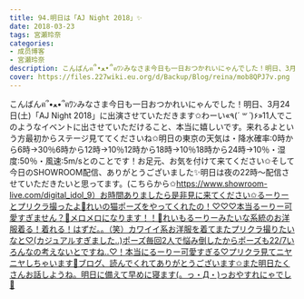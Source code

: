 ```yaml
---
title: 94.明日は「AJ Night 2018」✨
date: 2018-03-23
tags: 宮瀬玲奈
categories: 
- 成员博客
- 宮瀬玲奈
description: こんばんฅ՞•ﻌ•՞ฅﾜﾝみなさま今日も一日おつかれいにゃんでした！明日、3月24日(土)「AJ Night 2018」に出演させていただきます✩わーい«٩(*´ ꒳ `*)۶»11人でこのようなイベントに出させていただけること、本当に嬉...
cover: https://files.227wiki.eu.org/d/Backup/Blog/reina/mob8QPJ7v.png 
---
```


こんばんฅ՞•ﻌ•՞ฅﾜﾝみなさま今日も一日おつかれいにゃんでした！明日、3月24日(土)「AJ Night 2018」に出演させていただきます✩わーい«٩(*´ ꒳ `*)۶»11人でこのようなイベントに出させていただけること、本当に嬉しいです。来れるよという方最初からステージ見ててくださいね✩明日の東京の天気は・降水確率:0時から6時→30％6時から12時→10％12時から18時→10％18時から24時→10％・湿度:50％・風速:5m/sとのことです！お足元、お気を付けて来てください✩そして今日のSHOWROOM配信、ありがとうございました✨明日は夜の22時～配信させていただきたいと思ってます。(こちらから✩https://www.showroom-live.com/digital_idol_9）お時間ありましたら是非見に来てください✩るーりーとプリクラ撮ったよ💓れいの猫ポーズをやってくれたの！♡♡♡本当るーりー可愛すぎません？💓メロメロになります！！💓れいもるーりーみたいな系統のお洋服着る！着れる！はずだ。。（笑）カワイイ系お洋服を着てまたプリクラ撮りたいなと♡(カジュアルすぎました..)ポーズ毎回2人で悩み倒したからポーズも22/7いろんなの考えないとですね..♡！本当にるーりー可愛すぎる♡プリクラ見てニヤニヤしちゃいます💓ブログ、読んでくれてありがとうございます✩また明日たくさんお話しようね。明日に備えて早めに寝ます(。っ・Д・)っおやすれにゃでし💓


